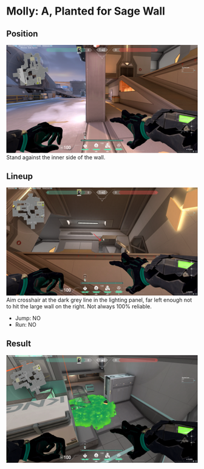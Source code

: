 # Molly: A, Planted for Sage Wall

## Position
![](./position.png)
Stand against the inner side of the wall.

## Lineup
![](./lineup.png)
Aim crosshair at the dark grey line in the lighting panel, far left enough
not to hit the large wall on the right. Not always 100% reliable.
* Jump: NO
* Run: NO

## Result
![](./result.png)
